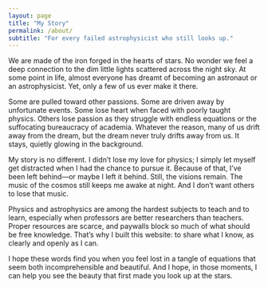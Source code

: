 ```yaml
---
layout: page
title: "My Story"
permalink: /about/
subtitle: "For every failed astrophysicist who still looks up."
---
```


We are made of the iron forged in the hearts of stars. No wonder we feel a deep connection to the dim little lights scattered across the night sky. At some point in life, almost everyone has dreamt of becoming an astronaut or an astrophysicist. Yet, only a few of us ever make it there.

Some are pulled toward other passions. Some are driven away by unfortunate events. Some lose heart when faced with poorly taught physics. Others lose passion as they struggle with endless equations or the suffocating bureaucracy of academia. Whatever the reason, many of us drift away from the dream, but the dream never truly drifts away from us. It stays, quietly glowing in the background.

My story is no different. I didn’t lose my love for physics; I simply let myself get distracted when I had the chance to pursue it. Because of that, I’ve been left behind—or maybe I left it behind. Still, the visions remain. The music of the cosmos still keeps me awake at night. And I don’t want others to lose that music.

Physics and astrophysics are among the hardest subjects to teach and to learn, especially when professors are better researchers than teachers. Proper resources are scarce, and paywalls block so much of what should be free knowledge. That’s why I built this website: to share what I know, as clearly and openly as I can.

I hope these words find you when you feel lost in a tangle of equations that seem both incomprehensible and beautiful. And I hope, in those moments, I can help you see the beauty that first made you look up at the stars.
